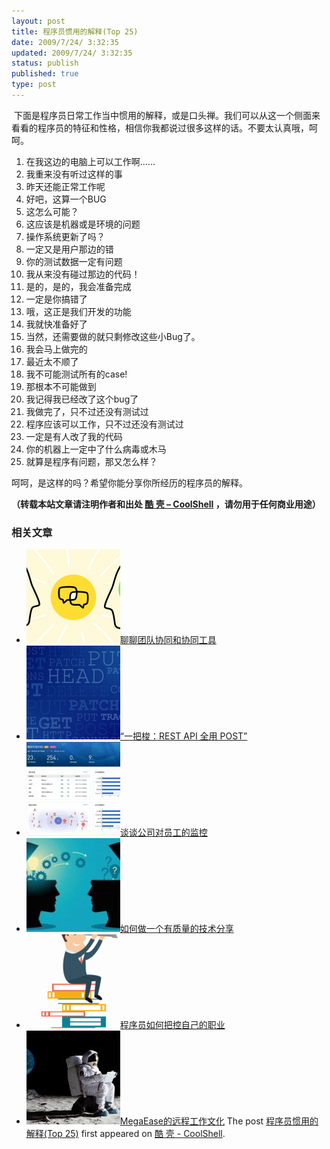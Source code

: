 ```yaml
---
layout: post
title: 程序员惯用的解释(Top 25)
date: 2009/7/24/ 3:32:35
updated: 2009/7/24/ 3:32:35
status: publish
published: true
type: post
---
```


 下面是程序员日常工作当中惯用的解释，或是口头禅。我们可以从这一个侧面来看看的程序员的特征和性格，相信你我都说过很多这样的话。不要太认真哦，呵呵。


1. 在我这边的电脑上可以工作啊……
2. 我重来没有听过这样的事
3. 昨天还能正常工作呢
4. 好吧，这算一个BUG
5. 这怎么可能？
6. 这应该是机器或是环境的问题
7. 操作系统更新了吗？
8. 一定又是用户那边的错
9. 你的测试数据一定有问题
10. 我从来没有碰过那边的代码！
11. 是的，是的，我会准备完成
12. 一定是你搞错了
13. 哦，这正是我们开发的功能
14. 我就快准备好了
15. 当然，还需要做的就只剩修改这些小Bug了。
16. 我会马上做完的
17. 最近太不顺了
18. 我不可能测试所有的case!
19. 那根本不可能做到
20. 我记得我已经改了这个bug了
21. 我做完了，只不过还没有测试过
22. 程序应该可以工作，只不过还没有测试过
23. 一定是有人改了我的代码
24. 你的机器上一定中了什么病毒或木马
25. 就算是程序有问题，那又怎么样？


呵呵，是这样的吗？希望你能分享你所经历的程序员的解释。



**（转载本站文章请注明作者和出处 [酷 壳 – CoolShell](https://coolshell.cn/) ，请勿用于任何商业用途）**



### 相关文章

* [![聊聊团队协同和协同工具](../wp-content/uploads/2022/10/communication-150x150.png)](https://coolshell.cn/articles/22298.html)[聊聊团队协同和协同工具](https://coolshell.cn/articles/22298.html)
* [![“一把梭：REST API 全用 POST”](../wp-content/uploads/2022/02/http_method-150x150.png)](https://coolshell.cn/articles/22173.html)[“一把梭：REST API 全用 POST”](https://coolshell.cn/articles/22173.html)
* [![谈谈公司对员工的监控](../wp-content/uploads/2022/02/monitoring-150x150.jpeg)](https://coolshell.cn/articles/22157.html)[谈谈公司对员工的监控](https://coolshell.cn/articles/22157.html)
* [![如何做一个有质量的技术分享](../wp-content/uploads/2021/07/knowledge_sharing-300x169-1-150x150.jpeg)](https://coolshell.cn/articles/21589.html)[如何做一个有质量的技术分享](https://coolshell.cn/articles/21589.html)
* [![程序员如何把控自己的职业](../wp-content/uploads/2020/08/programmer.01-e1596792460687-150x150.png)](https://coolshell.cn/articles/20977.html)[程序员如何把控自己的职业](https://coolshell.cn/articles/20977.html)
* [![MegaEase的远程工作文化](../wp-content/uploads/2020/01/remote-150x150.jpg)](https://coolshell.cn/articles/20765.html)[MegaEase的远程工作文化](https://coolshell.cn/articles/20765.html)
The post [程序员惯用的解释(Top 25)](https://coolshell.cn/articles/1174.html) first appeared on [酷 壳 - CoolShell](https://coolshell.cn).